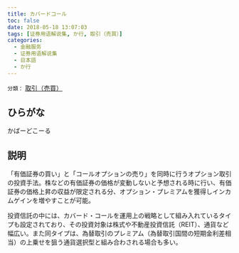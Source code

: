 ```yaml
---
title: カバードコール
toc: false
date: 2018-05-18 13:07:03
tags: [证券用语解说集, か行, 取引（売買）]
categories:
  - 金融服务
  - 证券用语解说集
  - 日本語
  - か行
---
```


`分類：` [取引（売買）](/tags/取引（売買）/)

## ひらがな

かばーどこーる

## 説明

「有価証券の買い」と「コールオプションの売り」を同時に行うオプション取引の投資手法。株などの有価証券の価格が変動しないと予想される時に行い、有価証券の価格上昇の収益が限定される分、オプション・プレミアムを獲得しインカムゲインを増やすことが可能。

投資信託の中には、カバード・コールを運用上の戦略として組み入れているタイプも設定されており、その投資対象は株式や不動産投資信託（REIT）、通貨など幅広い。また同タイプは、為替取引のプレミアム（為替取引国間の短期金利差相当）の上乗せを狙う通貨選択型と組み合わされる場合も多い。
